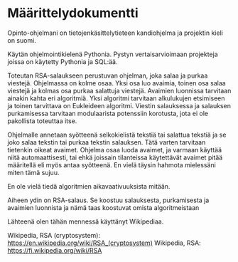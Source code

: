 # Määrittelydokumentti

Opinto-ohjelmani on tietojenkäsittelytieteen kandiohjelma ja projektin kieli on suomi.

Käytän ohjelmointikielenä Pythonia. Pystyn vertaisarvioimaan projekteja joissa on käytetty Pythonia 
ja SQL:ää.

Toteutan RSA-salaukseen perustuvan ohjelman, joka salaa ja purkaa viestejä. Ohjelmassa on kolme osaa. Yksi osa luo avaimia, toinen osa salaa viestejä ja kolmas osa purkaa salattuja viestejä. Avaimien luonnissa tarvitaan ainakin kahta eri algoritmiä. Yksi algoritmi tarvitaan alkulukujen etsimiseen ja toinen tarvittava on Eukleideen algoritmi. Viestin salauksessa ja salauksen purkamisessa tarvitaan modulaarista potenssiin korotusta, jota ei ole pakollista toteuttaa itse.

Ohjelmalle annetaan syötteenä selkokielistä tekstiä tai salattua tekstiä ja se joko salaa tekstin tai purkaa tekstin salauksen. Tätä varten tarvitaan tietenkin oikeat avaimet. Ohjelma osaa luoda avaimet, ja varmaan käyttää niitä automaattisesti, tai ehkä joissain tilanteissa käytettävät avaimet pitää määritellä eli myös antaa syötteenä. En vielä täysin hahmota mielessäni miten tämä sujuu.

En ole vielä tiedä algoritmien aikavaativuuksista mitään.

Aiheen ydin on RSA-salaus. Se koostuu salauksesta, purkamisesta ja avaimien luonnista ja nämä taas koostuvat omista algoritmeistaan

Lähteenä olen tähän mennessä käyttänyt Wikipediaa.

Wikipedia, RSA (cryptosystem): https://en.wikipedia.org/wiki/RSA_(cryptosystem) 
Wikipedia, RSA: https://fi.wikipedia.org/wiki/RSA

